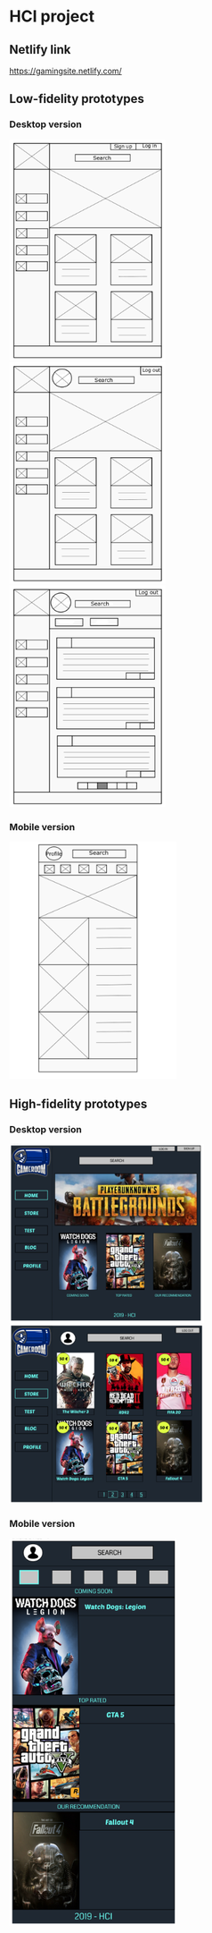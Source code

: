 # HCI project

## Netlify link
https://gamingsite.netlify.com/

## Low-fidelity prototypes

### Desktop version
<img src="./Low-fidelity/HomePage.png" width="280px"> <img src="./Low-fidelity/LoggedIn.png" width="280px"> <img src="./Low-fidelity/BlogPage.png" width="280px">
### Mobile version
<img src="./Low-fidelity/mobile.png" width="300px">

## High-fidelity prototypes
### Desktop version
<img src="./high-fidelity/home.png" width="350px"> <img src="./high-fidelity/store.png" width="350px"> 
### Mobile version
<img src="./high-fidelity/mobile.png" width="300px">
